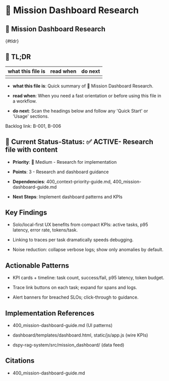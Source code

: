 <!-- CONTEXT_REFERENCE: 400_context-priority-guide.md -->
<!-- MODULE_REFERENCE: 400_mission-dashboard-guide.md -->
<!-- MEMORY_CONTEXT: MEDIUM - Mission dashboard research and patterns -->
# 🎯 Mission Dashboard Research


## 🎯 Mission Dashboard Research

{#tldr}

## 🔎 TL;DR

| what this file is | read when | do next |
|---|---|---|
|  |  |  |

- **what this file is**: Quick summary of 🎯 Mission Dashboard Research.

- **read when**: When you need a fast orientation or before using this file in a workflow.

- **do next**: Scan the headings below and follow any 'Quick Start' or 'Usage' sections.

Backlog link: B-001, B-006

## 🎯 **Current Status**-**Status**: ✅ **ACTIVE**- Research file with content

- **Priority**: 🔧 Medium - Research for implementation

- **Points**: 3 - Research and dashboard guidance

- **Dependencies**: 400_context-priority-guide.md, 400_mission-dashboard-guide.md

- **Next Steps**: Implement dashboard patterns and KPIs

## Key Findings

- Solo/local-first UX benefits from compact KPIs: active tasks, p95 latency, error rate, tokens/task.

- Linking to traces per task dramatically speeds debugging.

- Noise reduction: collapse verbose logs; show only anomalies by default.

## Actionable Patterns

- KPI cards + timeline: task count, success/fail, p95 latency, token budget.

- Trace link buttons on each task; expand for spans and logs.

- Alert banners for breached SLOs; click-through to guidance.

## Implementation References

- 400_mission-dashboard-guide.md (UI patterns)

- dashboard/templates/dashboard.html, static/js/app.js (wire KPIs)

- dspy-rag-system/src/mission_dashboard/ (data feed)

## Citations

- 400_mission-dashboard-guide.md
